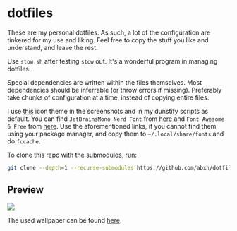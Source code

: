 # dotfiles
These are my personal dotfiles. As such, a lot of the configuration are tinkered for
my use and liking. Feel free to copy the stuff you like and understand, and leave the rest.

Use `stow.sh` after testing `stow` out. It's a wonderful program in managing dotfiles.

Special dependencies are written within the files themselves. Most dependencies should be inferrable
(or throw errors if missing). Preferably take chunks of configuration at a time, instead of copying
entire files.

I use [this](https://github.com/abxh/gruvbox-material-gtk) icon theme in the screenshots and in my dunstify
scripts as default. You can find `JetBrainsMono Nerd Font` from [here](https://github.com/ryanoasis/nerd-fonts/releases)
and `Font Awesome 6 Free` from [here](https://fontawesome.com/download). Use the aforementioned links, if
you cannot find them using your package manager, and copy them to `~/.local/share/fonts` and do `fccache`.

To clone this repo with the submodules, run:
```bash
git clone --depth=1 --recurse-submodules https://github.com/abxh/dotfiles
```

## Preview
<img src="https://i.redd.it/7jgwgkpamhdd1.png" />

The used wallpaper can be found [here](https://w.wallhaven.cc/full/pk/wallhaven-pkp1vp.png).
